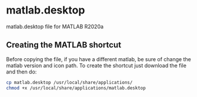 # matlab.desktop
matlab.desktop file for MATLAB R2020a

## Creating the MATLAB shortcut
Before copying the file, if you have a different matlab, be sure of change the matlab version and icon path. To create the shortcut just download the file and then do:
```bash
cp matlab.desktop /usr/local/share/applications/
chmod +x /usr/local/share/applications/matlab.desktop
```

